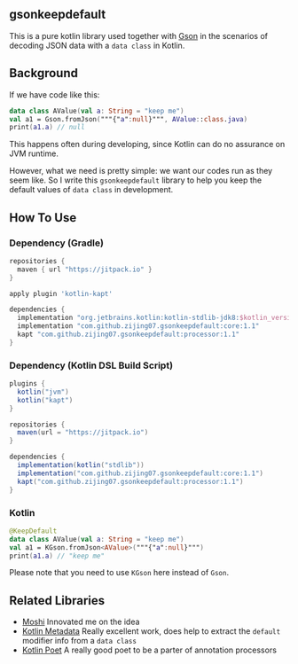 ## gsonkeepdefault

This is a pure kotlin library used together with [Gson](https://github.com/google/gson) in the scenarios of decoding JSON data with a `data class` in Kotlin.

## Background

If we have code like this:

```kotlin
data class AValue(val a: String = "keep me")
val a1 = Gson.fromJson("""{"a":null}""", AValue::class.java)
print(a1.a) // null
```

This happens often during developing, since Kotlin can do no assurance on JVM runtime.

However, what we need is pretty simple: we want our codes run as they seem like. So I write this `gsonkeepdefault` library to help you keep the default values of `data class` in development.

## How To Use

### Dependency (Gradle)

```groovy
repositories {
  maven { url "https://jitpack.io" }
}

apply plugin 'kotlin-kapt'

dependencies {
  implementation "org.jetbrains.kotlin:kotlin-stdlib-jdk8:$kotlin_version"
  implementation "com.github.zijing07.gsonkeepdefault:core:1.1"
  kapt "com.github.zijing07.gsonkeepdefault:processor:1.1"
}
```

### Dependency (Kotlin DSL Build Script)

```groovy
plugins {
  kotlin("jvm")
  kotlin("kapt")
}

repositories {
  maven(url = "https://jitpack.io")
}

dependencies {
  implementation(kotlin("stdlib"))
  implementation("com.github.zijing07.gsonkeepdefault:core:1.1")
  kapt("com.github.zijing07.gsonkeepdefault:processor:1.1")
}
```

### Kotlin

```kotlin
@KeepDefault
data class AValue(val a: String = "keep me")
val a1 = KGson.fromJson<AValue>("""{"a":null}""")
print(a1.a) // "keep me"
```

Please note that you need to use `KGson` here instead of `Gson`.

## Related Libraries

- [Moshi](https://github.com/square/moshi) Innovated me on the idea
- [Kotlin Metadata](https://github.com/Takhion/kotlin-metadata) Really excellent work, does help to extract the `default` modifier info from a `data class`
- [Kotlin Poet](https://github.com/square/kotlinpoet) A really good poet to be a parter of annotation processors
